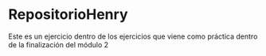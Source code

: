 # RepositorioHenry
Este es un ejercicio dentro de los ejercicios que viene como práctica dentro de la finalización del módulo 2
